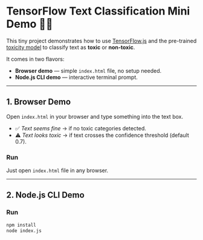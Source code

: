 # TensorFlow Text Classification Mini Demo 📝🤖

This tiny project demonstrates how to use [TensorFlow.js](https://www.tensorflow.org/js) and the pre-trained [toxicity model](https://github.com/tensorflow/tfjs-models/tree/master/toxicity) to classify text as **toxic** or **non-toxic**.

It comes in two flavors:
- **Browser demo** — simple `index.html` file, no setup needed.
- **Node.js CLI demo** — interactive terminal prompt.

---

## 1. Browser Demo

Open `index.html` in your browser and type something into the text box.

- ✅ *Text seems fine* → if no toxic categories detected.
- ⚠️ *Text looks toxic* → if text crosses the confidence threshold (default 0.7).

### Run

Just open `index.html` file in any browser.

---

## 2. Node.js CLI Demo

### Run

```bash
npm install
node index.js
```

